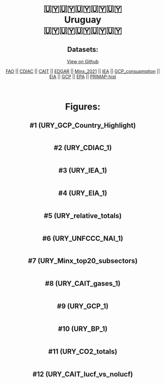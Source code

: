
<center>
<h1 align="center">
🇺🇾🇺🇾🇺🇾🇺🇾🇺🇾
<br>
Uruguay
<br>
🇺🇾🇺🇾🇺🇾🇺🇾🇺🇾
</h1>
<h2>Datasets:</h2>
<p><a href="https://github.com/dquintani/GreenhouseData/tree/master/country_data/URY_Uruguay/data">View on Github</a>
<br></p><p><a href="data/URY_FAO.csv">FAO</a> || <a href="data/URY_CDIAC.csv">CDIAC</a> || <a href="data/URY_CAIT.csv">CAIT</a> || <a href="data/URY_EDGAR.csv">EDGAR</a> || <a href="data/URY_Minx_2021.csv">Minx_2021</a> || <a href="data/URY_IEA.csv">IEA</a> || <a href="data/URY_GCP_consupmption.csv">GCP_consupmption</a> || <a href="data/URY_EIA.csv">EIA</a> || <a href="data/URY_GCP.csv">GCP</a> || <a href="data/URY_EPA.csv">EPA</a> || <a href="data/URY_PRIMAP-hist.csv">PRIMAP-hist</a></p><p><br></p>
<h1>Figures:</h1><h2>#1 (URY_GCP_Country_Highlight)</h2>
<p><img alt="" src="figures/URY_GCP_Country_Highlight.png" /></p><h2>#2 (URY_CDIAC_1)</h2>
<p><img alt="" src="figures/URY_CDIAC_1.png" /></p><h2>#3 (URY_IEA_1)</h2>
<p><img alt="" src="figures/URY_IEA_1.png" /></p><h2>#4 (URY_EIA_1)</h2>
<p><img alt="" src="figures/URY_EIA_1.png" /></p><h2>#5 (URY_relative_totals)</h2>
<p><img alt="" src="figures/URY_relative_totals.png" /></p><h2>#6 (URY_UNFCCC_NAI_1)</h2>
<p><img alt="" src="figures/URY_UNFCCC_NAI_1.png" /></p><h2>#7 (URY_Minx_top20_subsectors)</h2>
<p><img alt="" src="figures/URY_Minx_top20_subsectors.png" /></p><h2>#8 (URY_CAIT_gases_1)</h2>
<p><img alt="" src="figures/URY_CAIT_gases_1.png" /></p><h2>#9 (URY_GCP_1)</h2>
<p><img alt="" src="figures/URY_GCP_1.png" /></p><h2>#10 (URY_BP_1)</h2>
<p><img alt="" src="figures/URY_BP_1.png" /></p><h2>#11 (URY_CO2_totals)</h2>
<p><img alt="" src="figures/URY_CO2_totals.png" /></p><h2>#12 (URY_CAIT_lucf_vs_nolucf)</h2>
<p><img alt="" src="figures/URY_CAIT_lucf_vs_nolucf.png" /></p>